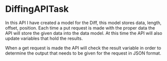 # DiffingAPITask

In this API I have created a model for the Diff, this model stores data, length, offset, position. Each time a put request is made with the proper data
the API will store the given data into the data model. At this time the API will also update variables that hold the results.

When a get request is made the API will check the result variable in order to determine the output that needs to be given for the request in JSON format. 
